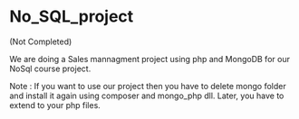 # No_SQL_project

(Not Completed)

We are doing a Sales mannagment project using php and MongoDB for our NoSql course project.

Note : If you want to use our project then you have to delete mongo folder and install it again using composer and mongo_php dll. Later, you have to extend to your php files.
